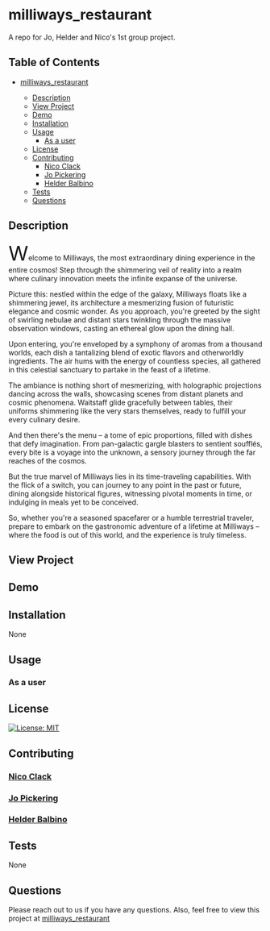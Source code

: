 # milliways_restaurant

A repo for Jo, Helder and Nico's 1st group project.

## Table of Contents

- [milliways_restaurant](#milliways_restaurant)

  - [Description](#description)
  - [View Project](#view-project)
  - [Demo](#demo)
  - [Installation](#installation)
  - [Usage](#usage)
    - [As a user](#as-a-user)
  - [License](#license)
  - [Contributing](#contributing)
    - [Nico Clack](#nico-clack)
    - [Jo Pickering](#jo-pickering)
    - [Helder Balbino](#helder-balbino)
  - [Tests](#tests)
  - [Questions](#questions)

## Description

 <div style="font-size: 40px; display:inline" >W</div>elcome to Milliways, the most extraordinary dining experience in the entire cosmos! Step through the shimmering veil of reality into a realm where culinary innovation meets the infinite expanse of the universe.

Picture this: nestled within the edge of the galaxy, Milliways floats like a shimmering jewel, its architecture a mesmerizing fusion of futuristic elegance and cosmic wonder. As you approach, you're greeted by the sight of swirling nebulae and distant stars twinkling through the massive observation windows, casting an ethereal glow upon the dining hall.

Upon entering, you're enveloped by a symphony of aromas from a thousand worlds, each dish a tantalizing blend of exotic flavors and otherworldly ingredients. The air hums with the energy of countless species, all gathered in this celestial sanctuary to partake in the feast of a lifetime.

The ambiance is nothing short of mesmerizing, with holographic projections dancing across the walls, showcasing scenes from distant planets and cosmic phenomena. Waitstaff glide gracefully between tables, their uniforms shimmering like the very stars themselves, ready to fulfill your every culinary desire.

And then there's the menu – a tome of epic proportions, filled with dishes that defy imagination. From pan-galactic gargle blasters to sentient soufflés, every bite is a voyage into the unknown, a sensory journey through the far reaches of the cosmos.

But the true marvel of Milliways lies in its time-traveling capabilities. With the flick of a switch, you can journey to any point in the past or future, dining alongside historical figures, witnessing pivotal moments in time, or indulging in meals yet to be conceived.

So, whether you're a seasoned spacefarer or a humble terrestrial traveler, prepare to embark on the gastronomic adventure of a lifetime at Milliways – where the food is out of this world, and the experience is truly timeless.

## View Project

## Demo

## Installation

  None

## Usage

### As a user

## License

  [![License: MIT](https://img.shields.io/badge/License-MIT-yellow.svg)](https://opensource.org/licenses/MIT)

## Contributing

### [Nico Clack](https://github.com/hedgehog125)

### [Jo Pickering](https://github.com/Jo-Pickering)

### [Helder Balbino](https://github.com/HelderBalbino)

## Tests

  None

  ## Questions

  Please reach out to us if you have any questions.
  Also, feel free to view this project at [milliways_restaurant](https://technative-academy.github.io/milliways_restaurant/)
